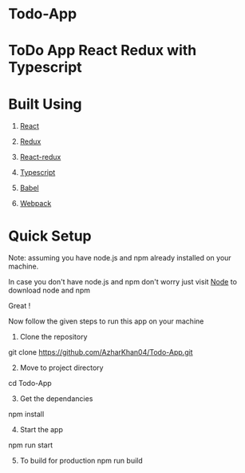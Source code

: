 # Todo-App

# ToDo App React Redux with Typescript 

# Built Using

1) [React](https://reactjs.org/)

2) [Redux](https://redux.js.org/)

3) [React-redux](https://react-redux.js.org/)

4) [Typescript](https://www.typescriptlang.org/)

5) [Babel](https://babeljs.io/)

6) [Webpack](https://webpack.js.org/)




# Quick Setup

Note: assuming you have node.js and npm already installed on your machine.

In case you don't have node.js and npm don't worry just visit [Node](https://nodejs.org/en/) to download node and npm 

Great ! 

Now follow the given steps to run this app on your machine

1) Clone the repository

git clone https://github.com/AzharKhan04/Todo-App.git

2) Move to project directory

cd Todo-App

3) Get the dependancies

npm install

4) Start the app

npm run start

5) To build for production 
npm run build


